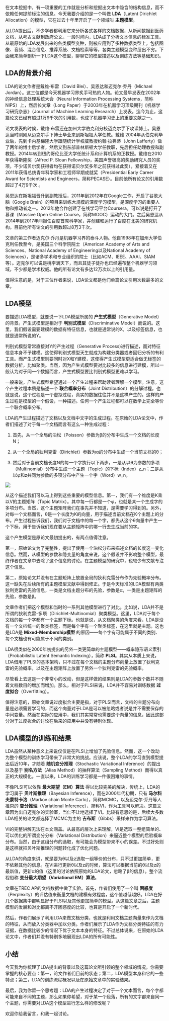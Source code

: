 在文本挖掘中，有一项重要的工作就是分析和挖掘出文本中隐含的结构信息，而不依赖任何提前标注的信息。今天我要介绍的是一个叫做 **LDA**（Latent Dirichlet Allocation）的模型，它在过去十年里开启了一个领域叫 **主题模型**。

从LDA提出后，不少学者都利用它来分析各式各样的文档数据，从新闻数据到医药文档，从考古文献到政府公文。一段时间内，LDA成了分析文本信息的标准工具。从最原始的LDA发展出来的各类模型变种，则被应用到了多种数据类型上，包括图像、音频、混合信息、推荐系统、文档检索等等，各类主题模型变种层出不穷。下面我来简单剖析一下LDA这个模型，聊聊它的模型描述以及训练方法等基础知识。

## LDA的背景介绍

LDA的论文作者是戴维·布雷（David Blei）、吴恩达和迈克尔·乔丹（Michael Jordan）。这三位都是今天机器学习界炙手可热的人物。论文最早发表在2002年的神经信息处理系统大会（Neural Information Processing Systems，简称NIPS）上，然后长文章（Long Paper）于2003年在机器学习顶级期刊《机器学习研究杂志》（Journal of Machine Learning Research）上发表。迄今为止，这篇论文已经有超过1万9千次的引用数，也成了机器学习史上的重要文献之一。

论文发表的时候，戴维·布雷还在加州大学伯克利分校迈克尔手下攻读博士。吴恩达当时刚刚从迈克尔手下博士毕业来到斯坦福大学任教。戴维 2004年从伯克利毕业后，先到卡内基梅隆大学跟随统计学权威教授约翰·拉弗蒂（John Lafferty）做了两年的博士后学者，然后又到东部普林斯顿大学任教职，先后担任助理教授和副教授。2014年转到纽约哥伦比亚大学任统计系和计算机系的正教授。戴维在2010年获得斯隆奖（Alfred P. Sloan Fellowship，美国声誉极高的奖励研究人员的奖项，不少诺贝尔奖获得者均在获得诺贝尔奖多年之前获得过此奖），紧接着又在2011年获得总统青年科学家和工程师早期成就奖（Presidential Early Career Award for Scientists and Engineers，简称PECASE）。目前他所有论文的引用数超过了4万9千次 。

吴恩达在斯坦福晋升到副教授后，2011年到2012年在Google工作，开启了谷歌大脑（Google Brain）的项目来训练大规模的深度学习模型，是深度学习的重要人物和推动者之一。2012年他合作创建了在线学习平台Coursera，可以说是打开了慕课（Massive Open Online Course，简称MOOC）运动的大门。之后吴恩达从2014年到2017年间担任百度首席科学家，并创建和运行了百度在北美的研究机构。目前他所有论文的引用数超过8万3千次。

文章的第三作者迈克尔·乔丹是机器学习界的泰斗人物。他自1998年在加州大学伯克利任教至今，是美国三个科学院院士（American Academy of Arts and Sciences、National Academy of Engineering以及National Academy of Sciences），是诸多学术和专业组织的院士（比如ACM、IEEE、AAAI、SIAM等）。迈克尔可以说是桃李满天下，而且其徒子徒孙也已经遍布整个机器学习领域，不少都是学术权威。他的所有论文有多达12万次以上的引用量。

值得注意的是，对于三位作者来说，LDA论文都是他们单篇论文引用次数最多的文章。

## LDA模型

要描述LDA模型，就要说一下LDA模型所属的 **产生式模型**（Generative Model）的背景。产生式模型是相对于 **判别式模型**（Discriminative Model）而说的。这里，我们假设需要建模的数据有特征信息，也就是通常说的X，以及标签信息，也就是通常所说的Y。

判别式模型常常直接对Y的产生过程（Generative Process)进行描述，而对特征信息本身不予建模。这使得判别式模型天生就成为构建分类器或者回归分析的有利工具。而产生式模型则要同时对X和Y建模，这使得产生式模型更适合做无标签的数据分析，比如聚类。当然，因为产生式模型要对比较多的信息进行建模，所以一般认为对于同一个数据而言，产生式模型要比判别式模型更难以学习。

一般来说，产生式模型希望通过一个产生过程来帮助读者理解一个模型。注意，这个产生过程本质是描述一个 **联合概率分布**（Joint Distribution）的分解过程。也就是说，这个过程是一个虚拟过程，真实的数据往往并不是这样产生的。这样的产生过程是模型的一个假设，一种描述。任何一个产生过程都可以在数学上完全等价一个联合概率分布。

LDA的产生过程描述了文档以及文档中文字的生成过程。在原始的LDA论文中，作者们描述了对于每一个文档而言有这么一种生成过程：

1. 首先，从一个全局的泊松（Poisson）参数为β的分布中生成一个文档的长度N；

2. 从一个全局的狄利克雷（Dirichlet）参数为α的分布中生成一个当前文档的θ；

3. 然后对于当前文档长度N的每一个字执行以下两步，一是从以θ为参数的多项（Multinomial）分布中生成一个主题（Topic）的下标（Index）z\_n；二是从以φ和z共同为参数的多项分布中产生一个字（Word）w\_n。


![](https://static001.geekbang.org/resource/image/3a/67/3a199f87bc6ebdae0eea8dbe8fbe1467.png?wh=593*311)

从这个描述我们可以马上得到这些重要的模型信息。第一，我们有一个维度是K乘以V的主题矩阵（Topic Matrix）。其中每一行都是一个φ，也就是某一个生成字的多项分布。当然，这个主题矩阵我们在事先并不知道，是需要学习得到的。另外，对每一个文档而言，θ是一个长度为K的向量，用于描述当前文档在K个主题上的分布。产生过程告诉我们，我们对于文档中的每一个字，都先从这个θ向量中产生一个下标，用于告诉我们现在要从主题矩阵中的哪一行去生成当前的字。

这个产生模型是原论文最初提出的，有两点值得注意。

第一，原始论文为了完整性，提出了使用一个泊松分布来描述文档的长度这一变化信息。然而，从模型的参数和隐变量的角度来说，这个假设并不影响整个模型，最终作者在文章中去除了这个信息的讨论。在主题模型的研究中，也较少有文献专注这个信息。

第二，原始论文并没有在主题矩阵上放置全局的狄利克雷分布作为先验概率分布。这一缺失在后续所有的主题模型文献中得到修正。于是今天标准的LDA模型有两类狄利克雷的先验信息，一类是文档主题分布的先验，参数是α，一类是主题矩阵的先验，参数是β。

文章作者们把这个模型和当时的一系列其他模型进行了对比。比如说，LDA并不是所谓的狄利克雷-多项（Dirichlet-Multinomial）聚类模型。这里，LDA对于每个文档的每一个字都有一个主题下标。也就是说，从文档聚类的角度来看，LDA是没有一个文档统一的聚类标签，而是每个字有一个聚类标签，在这里就是主题。这也是LDA是 **Mixed-Membership模型** 的原因——每个字有可能属于不同的类别、每个文档也有可能属于不同的类别。

LDA很类似在2000年初提出的另外一类更简单的主题模型——概率隐形语义索引（Probabilistic Latent Semantic Indexing），简称 **PLSI**。其实从本质上来说，LDA借用了PLSI的基本架构，只不过在每个文档的主题分布向量上放置了狄利克雷的先验概率，以及在主题矩阵上放置了另外一个狄利克雷的先验概率。

尽管看上去这是一个非常小的改动，但是这样做的结果则是LDA的参数个数并不随着文档数目的增加而增加。那么，相对于PLSI来说，LDA并不容易对训练数据 **过度拟合**（Overfitting）。

值得注意的，原始文章说过度拟合主要是指，对于PLSI而言，文档的主题分布向量是必须需要学习的，而这个向量对于LDA是可以被忽略或者说是并不需要保存的中间变量。然而在实际的应用中，我们其实常常也需要这个向量的信息，因此这部分对于过度拟合的讨论在后来的应用中并没有特别体现。

## LDA模型的训练和结果

LDA虽然从某种意义上来说仅仅是在PLSI上增加了先验信息。然而，这一个改动为整个模型的训练学习带来了非常大的挑战。应该说，整个LDA的学习直到模型提出后近10年，才随着 **随机变分推理**（Stochastic Variational Inference）的提出以及基于 **别名方法**（Alias Method）的抽样算法（Sampling Method）而得以真正的大规模化。一直以来，LDA的训练学习都是一件很困难的事情。

不像PLSI可以依靠 **最大期望（EM）算法** 得以比较完美的解决，传统上，LDA的学习属于 **贝叶斯推理**（Bayesian Inference），而在2000年代初期，只有 **马尔科夫蒙特卡洛**（Markov chain Monte Carlo），简称MCMC，以及迈克尔·乔丹等人推崇的 **变分推理**（Variational Inference），简称VI，作为工具可以解决。这篇文章因为出自迈克尔的实验室，当仁不让地选择了VI。比较有意思的是，后续大多数LDA相关的论文都选择了MCMC为主的 **吉布斯**（Gibbs）采样来作为学习算法。

VI的完整讲解无法在本文涵盖。从最高的层次上来理解，VI是选取一整组简单的、可以优化的所谓变分分布（Variational Distribution）来逼近整个模型的后验概率分布。当然，由于这组分布的选取，有可能会为模型带来不小的误差。不过好处则是这样就把贝叶斯推理的问题转化成了优化问题。

从LDA的角度来讲，就是要为θ以及z选取一组等价的分布，只不过更加简单，更不依赖其他的信息。在VI进行更新θ以及z的时候，算法可以根据当前的θ以及z的最新值，更新α的值（这里的讨论依照原始的LDA论文，忽略了β的信息）。整个流程俗称 **变分最大期望（Variational EM）算法**。

文章在TREC AP的文档数据中做了实验。首先，作者们使用了一个叫 **困惑度**（Perplexity）的评估值来衡量文档的建模有效程度，这个值越低越好。LDA在好几个数据集中都明显好于PLSI以及其他更加简单的模型。从这篇文章之后，主题模型的发展和对比都离不开困惑度的比较，也算是开启了一个新时代。

然后，作者们展示了利用LDA来做文档分类，也就是利用文档主题向量来作为文档的特征，从而放入分类器中加以分类。作者们展示了LDA作为文档分类特征的有力证据，在数据比较少的情况下优于文本本身的特征。不过总体说来，在原始的LDA论文中，作者们并没有特别多地展现出LDA的所有可能性。

## 小结

今天我为你梳理了LDA提出的背景以及这篇论文所引领的整个领域的情况。你需要掌握的核心要点：第一，论文作者们目前的状态；第二，LDA模型本身和它的一些特点；第三，LDA的训练流程概况以及在原始文章中的实验结果。

最后，我为你留一个思考题：LDA的产生过程决定了对于一个文本而言，每个字都可能来自不同的主题，那么如果你希望，对于某一个段落，所有的文字都来自同一个主题，你需要对LDA这个模型进行怎么样的修改呢？

欢迎你给我留言，和我一起讨论。